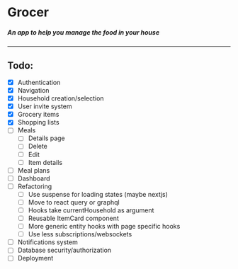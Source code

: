 # Grocer

##### An app to help you manage the food in your house

---

## Todo:

- [x] Authentication
- [x] Navigation
- [x] Household creation/selection
- [x] User invite system
- [x] Grocery items
- [x] Shopping lists
- [ ] Meals
  - [ ] Details page
  - [ ] Delete
  - [ ] Edit
  - [ ] Item details
- [ ] Meal plans
- [ ] Dashboard
- [ ] Refactoring
  - [ ] Use suspense for loading states (maybe nextjs)
  - [ ] Move to react query or graphql
  - [ ] Hooks take currentHousehold as argument
  - [ ] Reusable ItemCard component
  - [ ] More generic entity hooks with page specific hooks
  - [ ] Use less subscriptions/websockets
- [ ] Notifications system
- [ ] Database security/authorization
- [ ] Deployment
